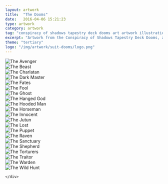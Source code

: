 ```yaml
---
layout: artwork
title:  "The Dooms"
date:   2016-04-06 15:21:23
type: artwork
category: artwork
tag: "conspiracy of shadows tapestry deck dooms art artwork illustration"
excerpt: "Artwork from the Conspiracy of Shadows Tapestry Deck Dooms, a themed take on the traditional tarot deck."
theme: "tertiary"
logo: "/img/artwork/suit-dooms/logo.png"
---
```

<div class="image-container">
	<div class="wrapper">
		<section class="artwork">
			<img src="/img/artwork/suit-dooms/theAvenger.jpg" alt="The Avenger"/>		
		</section>
		<section class="artwork">
			<img src="/img/artwork/suit-dooms/theBeast.jpg" alt="The Beast"/>		
		</section>
		<section class="artwork">
			<img src="/img/artwork/suit-dooms/theCharlatan.jpg" alt="The Charlatan"/>		
		</section>
		<section class="artwork">
			<img src="/img/artwork/suit-dooms/theDarkMaster.jpg" alt="The Dark Master"/>		
		</section>
		<section class="artwork">
			<img src="/img/artwork/suit-dooms/theFates.jpg" alt="The Fates"/>		
		</section>
		<section class="artwork">
			<img src="/img/artwork/suit-dooms/theFool.jpg" alt="The Fool"/>		
		</section>
		<section class="artwork">
			<img src="/img/artwork/suit-dooms/theGhost.jpg" alt="The Ghost"/>		
		</section>
		<section class="artwork">
			<img src="/img/artwork/suit-dooms/theHangedGod.jpg" alt="The Hanged God"/>		
		</section>
		<section class="artwork">
			<img src="/img/artwork/suit-dooms/theHoodedMan.jpg" alt="The Hooded Man"/>		
		</section>
		<section class="artwork">
			<img src="/img/artwork/suit-dooms/theHorseman.jpg" alt="The Horseman"/>		
		</section>
		<section class="artwork">
			<img src="/img/artwork/suit-dooms/theInnocent.jpg" alt="The Innocent"/>		
		</section>
		<section class="artwork">
			<img src="/img/artwork/suit-dooms/theJutun.jpg" alt="The Jutun"/>		
		</section>
		<section class="artwork">
			<img src="/img/artwork/suit-dooms/theLost.jpg" alt="The Lost"/>		
		</section>
		<section class="artwork">
			<img src="/img/artwork/suit-dooms/thePuppet.jpg" alt="The Puppet"/>		
		</section>
		<section class="artwork">
			<img src="/img/artwork/suit-dooms/theRaven.jpg" alt="The Raven"/>		
		</section>
		<section class="artwork">
			<img src="/img/artwork/suit-dooms/theSanctuary.jpg" alt="The Sanctuary"/>		
		</section>
		<section class="artwork">
			<img src="/img/artwork/suit-dooms/theShepherd.jpg" alt="The Shepherd"/>		
		</section>
		<section class="artwork">
			<img src="/img/artwork/suit-dooms/theTorturers.jpg" alt="The Torturers"/>		
		</section>
		<section class="artwork">
			<img src="/img/artwork/suit-dooms/theTraitor.jpg" alt="The Traitor"/>		
		</section>
		<section class="artwork">
			<img src="/img/artwork/suit-dooms/theWarden.jpg" alt="The Warden"/>		
		</section>
		<section class="artwork">
			<img src="/img/artwork/suit-dooms/theWildHunt.jpg" alt="The Wild Hunt"/>		
		</section>

	</div>
</div>